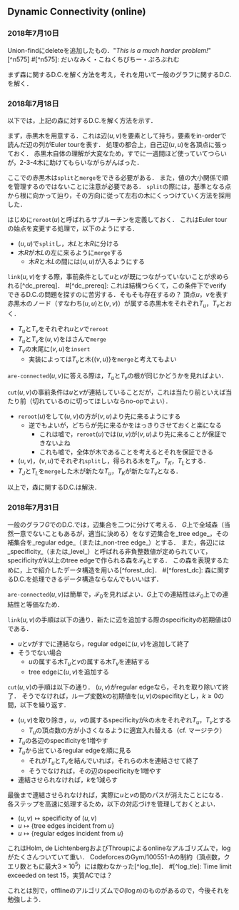 ## Dynamic Connectivity (online)
### 2018年7月10日

Union-findにdeleteを追加したもの．"*This is a _much_ harder problem!*"[^n575]
#[^n575]: だいなみく・こねくちびちー・ぷろぶれむ

まず森に関するD.C.を解く方法を考え，それを用いて一般のグラフに関するD.C.を解く．

### 2018年7月18日
以下では，上記の森に対するD.C.を解く方法を示す．

まず，赤黒木を用意する．これは辺$(u, v)$を要素として持ち，要素をin-orderで読んだ辺の列がEuler tourを表す．
処理の都合上，自己辺$(u, u)$を各頂点に張っておく．
赤黒木自体の理解が大変なため，すでに一週間ほど使っていてつらいが，2-3-4木に助けてもらいながらがんばった．

ここでの赤黒木は`split`と`merge`をできる必要がある．
また，値の大小関係で順を管理するのではないことに注意が必要である．
`split`の際には，基準となる点から根に向かって辿り，その方向に従って左右の木にくっつけていく方法を採用した．

はじめに`reroot`$(u)$と呼ばれるサブルーチンを定義しておく．
これはEuler tourの始点を変更する処理で，以下のようにする．
- $(u, u)$で`split`し，木$L$と木$R$に分ける
- 木$R$が木$L$の左に来るように`merge`する
  - 木$R$と木$L$の間には$(u, u)$が入るようにする


`link`$(u, v)$をする際，事前条件として$u$と$v$が既につながっていないことが求められる[^dc_prereq]．
#[^dc_prereq]: これは結構つらくて，この条件下でverifyできるD.C.の問題を探すのに苦労する．そもそも存在するの？
頂点$u$，$v$を表す赤黒木のノード（すなわち$(u, u)$と$(v, v)$）が属する赤黒木をそれぞれ$T_u$，$T_v$とおく．
- $T_u$と$T_v$をそれぞれ$u$と$v$で`reroot`
- $T_u$と$T_v$を$(u, v)$をはさんで`merge`
- $T_v$の末尾に$(v, u)$を`insert`
  - 実装によっては$T_v$と木$\{(v, u)\}$を`merge`と考えてもよい


`are-connected`$(u, v)$に答える際は，$T_u$と$T_v$の根が同じかどうかを見ればよい．

`cut`$(u, v)$の事前条件は$u$と$v$が連結していることだが，これは当たり前といえば当たり前（切れているのに切ってほしいならno-opでよい）．
- `reroot`$(u)$をして$(u, v)$の方が$(v, u)$より先に来るようにする
  - 逆でもよいが，どちらが先に来るかをはっきりさせておくと楽になる
    - これは嘘で，`reroot`$(u)$では$(u, v)$が$(v, u)$より先に来ることが保証できないよね
    - これも嘘で，全体が木であることを考えるとそれを保証できる
- $(u, v)$，$(v, u)$でそれぞれ`split`し，得られる木を$T_J$，$T_K$，$T_L$とする．
- $T_J$と$T_L$を`merge`した木が新たな$T_u$，$T_K$が新たな$T_v$となる．


以上で，森に関するD.C.は解決．

### 2018年7月31日
一般のグラフ$G$でのD.C.では，辺集合を二つに分けて考える．
$G$上で全域森（当然一意でないこともあるが，適当に決める）をなす辺集合を_tree edge_，その補集合を_regular edge_（または_non-tree edge_）とする．
また，各辺には_specificity_（または_level_）と呼ばれる非負整数値が定められていて，specificityが$k$以上のtree edgeで作られる森を$\mathscr{F}_k$とする．
この森を表現するために，上で紹介したデータ構造を用いる[^forest_dc]．
#[^forest_dc]: 森に関するD.C.を処理できるデータ構造ならなんでもいいはず．

`are-connected`$(u, v)$は簡単で，$\mathscr{F}_0$を見ればよい．$G$上での連結性は$\mathscr{F}_0$上での連結性と等価なため．

`link`$(u, v)$の手順は以下の通り．新たに辺を追加する際のspecificityの初期値は$0$である．
- $u$と$v$がすでに連結なら，regular edgeに$(u, v)$を追加して終了
- そうでない場合
  - $u$の属する木$T_u$と$v$の属する木$T_v$を連結する
  - tree edgeに$(u, v)$を追加する

`cut`$(u, v)$の手順は以下の通り．
$(u, v)$がregular edgeなら，それを取り除いて終了．
そうでなければ，ループ変数$k$の初期値を$(u, v)$のspecifityとし，$k\ge 0$の間，以下を繰り返す．
- $(u, v)$を取り除き，$u$，$v$の属するspecificityが$k$の木をそれぞれ$T_u$，$T_v$とする
  - $T_u$の頂点数の方が小さくなるように適宜入れ替える（cf. マージテク）
- $T_u$の各辺のspecificityを$1$増やす
- $T_u$から出ているregular edgeを順に見る
  - それが$T_u$と$T_v$を結んでいれば，それらの木を連結させて終了
  - そうでなければ，その辺のspecificityを$1$増やす
- 連結させられなければ，$k$を$1$減らす

最後まで連結させられなければ，実際に$u$と$v$の間のパスが消えたことになる．
各ステップを高速に処理するため，以下の対応づけを管理しておくとよい．
- $(u, v) \mapsto \text{specificity of }(u, v)$
- $u \mapsto \{\text{tree edges incident from }u\}$
- $u \mapsto \{\text{regular edges incident from }u\}$


これはHolm, de LichtenbergおよびThroupによるonlineなアルゴリズムで，$\log$がたくさんついていて重い．
CodeforcesのGym/100551-Aの制約（頂点数，クエリ数ともに最大$3\times 10^5$）には敵わなかった[^log_tle]．
#[^log_tle]: Time limit exceeded on test 15，実質ACでは？

これとは別で，offlineのアルゴリズムで$O(\log n)$のものがあるので，今後それを勉強しよう．
